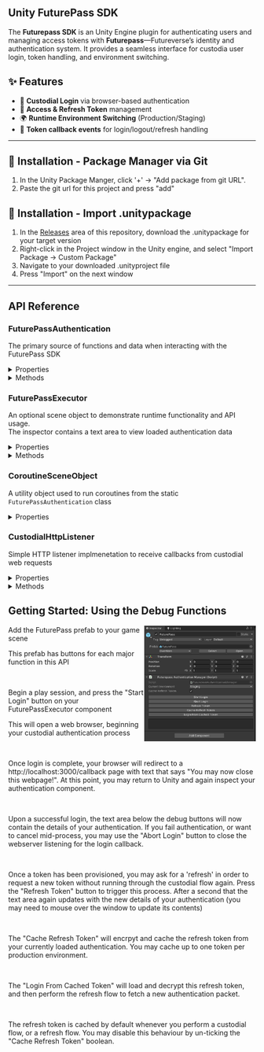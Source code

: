 ## Unity FuturePass SDK

The **Futurepass SDK** is an Unity Engine plugin for authenticating users and managing access tokens with **Futurepass**—Futureverse’s identity and authentication system. It provides a seamless interface for custodia user login, token handling, and environment switching.

## ✨ Features

- 🔐 **Custodial Login** via browser-based authentication
- 🔄 **Access & Refresh Token** management
- 🌍 **Runtime Environment Switching** (Production/Staging)
- 🔗 **Token callback events** for login/logout/refresh handling

---

## 🧩 Installation - Package Manager via Git

1. In the Unity Package Manger, click '+' -> "Add package from git URL".
2. Paste the git url for this project and press "add"

## 🧩 Installation - Import .unitypackage

1. In the [Releases](https://github.com/futureversecom/sdk-unity-futurepass/releases) area of this repository, download the .unitypackage for your target version
2. Right-click in the Project window in the Unity engine, and select "Import Package -> Custom Package"
3. Navigate to your downloaded .unityproject file
4. Press "Import" on the next window
---

## API Reference

### FuturePassAuthentication
The primary source of functions and data when interacting with the FuturePass SDK
<details>
  <summary>Properties</summary>
  
  ```cs
  Environment CurrentEnvironment; // The current Futurepass environment (Development, Staging, or Production)
  ```
  ```cs
  CustodialAuthenticationResponse LoadedAuthenticationDetails; // The current
  ```

</details>
<details>
  <summary>Methods</summary>
  
  ```cs
  SetEnvironment (Environment environment); // Set Futurepass environment (Development, Staging, or Production)
  ```
  ```cs
  SetTokenAutoCache (bool cacheAutomatically); // Toggle whether refresh token is cached in PlayerPrefs
  ```
  ```cs
  StartLogin(Action onSuccess, Action<Exception> onFailure); // Begin the custodial authentication process
  ```
  ```cs
  AbortLogin(); // Cancel ongoing login, closing the web socket
  ```
  ```cs
  RefreshToken(); // Request a new authentication packet using loaded refresh token
  ```
  ```cs
  CacheRefreshToken(); // Encrypt and store loaded refresh token in PlayerPrefs
  ```
  ```cs
  CacheRefreshToken(string refreshToken, string passKey); // Encrypt and store provided refresh token using passKey as encryption pass-key
  ```
  ```cs
  LoginFromCachedRefreshToken(string passKey); // Load and decrypt cached refresh token, then request authentication
  ```

</details>

### FuturePassExecutor
An optional scene object to demonstrate runtime functionality and API usage.<br>
The inspector contains a text area to view loaded authentication data
<details>
  <summary>Properties</summary>

  ```cs
  FuturePassAuthentication‎.Environment environment; // Inspector enum field to set Futurepass environment
  ```
  ```cs
  bool cacheRefreshToken; // Inspector toggle whether to automatically cache refresh token
  ```
</details>
<details>
  <summary>Methods</summary>

  ```cs
  StartLogin(); // Begin the custodial authentication process
  ```
  ```cs
  AbortLogin(); // Cancel ongoing login, closing the web socket
  ```
  ```cs
  RefreshToken(); // Request a new authentication packet using loaded refresh token
  ```
  ```cs
  CacheRefreshToken(); // Encrypt and store loaded refresh token in PlayerPrefs
  ```
  ```cs
  LoginFromCachedRefreshToken(string passKey); // Load and decrypt cached refresh token, then request authentication
  ```
</details>

### CoroutineSceneObject
A utility object used to run coroutines from the static `FuturePassAuthentication` class
<details>
  <summary>Properties</summary>

  ```cs
  CoroutineSceneObject Instance; // Singleton reference to the scene object
  ```
</details>

### CustodialHttpListener
Simple HTTP listener implmenetation to receive callbacks from custodial web requests
<details>
  <summary>Properties</summary>

  ```cs
  CustodialHttpListener Instance; // Singleton reference to the listener object
  ```
  ```cs
  string ExpectedState; // The expected state value for validating CSRF protection
  ```
</details>
<details>
  <summary>Methods</summary>

  ```cs
  StartTokenAuthListener(Action<string,string,string> onAuthCodeReceived); // Create HttpListener and begin listening for callbacks. On receiving a valid packet, returns auth code details (authCode, state, ExpectedState)
  ```

  ```cs
  StopAuthTokenListener(); // Close HttpListener connection
  ```

  ```cs
  byte[] ConvertFromBase64String‎(string base64); // Convert a base64 string into a byte[]
  ```
</details>

## Getting Started: Using the Debug Functions

<img align="right" src="docs/sc-prefab.png" width=45%>
<p>Add the FuturePass prefab to your game scene</p>
<p>This prefab has buttons for each major function in this API</p>

<br>

<p>Begin a play session, and press the "Start Login" button on your FuturePassExecutor component</p>
<p>This will open a web browser, beginning your custodial authentication process</p>

<br>

<p>Once login is complete, your browser will redirect to a http://localhost:3000/callback page with text that says "You may now close this webpage!". At this point, you may return to Unity and again inspect your authentication component. </p>

<br>

<p>Upon a successful login, the text area below the debug buttons will now contain the details of your authentication. 
If you fail authentication, or want to cancel mid-process, you may use the "Abort Login" button to close the webserver listening for the login callback.</p>

<br>

<p>Once a token has been provisioned, you may ask for a 'refresh' in order to request a new token without running through the custodial flow again. 
  Press the "Refresh Token" button to trigger this process. After a second that the text area again updates with the new details of your authentication (you may need to mouse over the window to update its contents)</p>

<br>

<p>The "Cache Refresh Token" will encrpyt and cache the refresh token from your currently loaded authentication. You may cache up to one token per production environment.</p>

<br>

<p>The "Login From Cached Token" will load and decrypt this refresh token, and then perform the refresh flow to fetch a new authentication packet.</p>

<br>

<p>The refresh token is cached by default whenever you perform a custodial flow, or a refresh flow. You may disable this behaviour by un-ticking the "Cache Refresh Token" boolean.</p>
